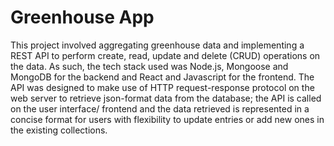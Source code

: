 # Greenhouse App

This project involved aggregating greenhouse data and implementing a REST API to perform create, read, update and delete (CRUD) operations on the data. As such, the tech stack used was Node.js, Mongoose and MongoDB for the backend and React and Javascript for the frontend. The API was designed to make use of HTTP request-response protocol on the web server to retrieve json-format data from the database; the API is called on the user interface/ frontend and the data retrieved is represented in a concise format for users with flexibility to update entries or add new ones in the existing collections.
